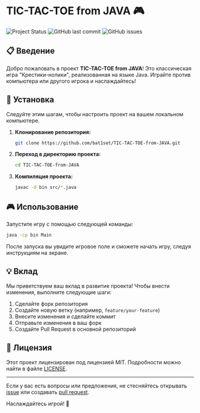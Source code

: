 
# TIC-TAC-TOE from JAVA 🎮

![Project Status](https://img.shields.io/badge/status-active-brightgreen) ![GitHub last commit](https://img.shields.io/github/last-commit/bat1set/TIC-TAC-TOE-from-JAVA) ![GitHub issues](https://img.shields.io/github/issues/bat1set/TIC-TAC-TOE-from-JAVA)

## 📋 Введение

Добро пожаловать в проект **TIC-TAC-TOE from JAVA**! Это классическая игра "Крестики-нолики", реализованная на языке Java. Играйте против компьютера или другого игрока и наслаждайтесь!

## 🚀 Установка

Следуйте этим шагам, чтобы настроить проект на вашем локальном компьютере.

1. **Клонирование репозитория:**

    ```sh
    git clone https://github.com/bat1set/TIC-TAC-TOE-from-JAVA.git
    ```

2. **Переход в директорию проекта:**

    ```sh
    cd TIC-TAC-TOE-from-JAVA
    ```

3. **Компиляция проекта:**

    ```sh
    javac -d bin src/*.java
    ```

## 🎮 Использование

Запустите игру с помощью следующей команды:

```sh
java -cp bin Main
```

После запуска вы увидите игровое поле и сможете начать игру, следуя инструкциям на экране.

## 💡 Вклад

Мы приветствуем ваш вклад в развитие проекта! Чтобы внести изменения, выполните следующие шаги:

1. Сделайте форк репозитория
2. Создайте новую ветку (например, `feature/your-feature`)
3. Внесите изменения и сделайте коммит
4. Отправьте изменения в ваш форк
5. Создайте Pull Request в основной репозиторий

## 📜 Лицензия

Этот проект лицензирован под лицензией MIT. Подробности можно найти в файле [LICENSE](LICENSE).

---

Если у вас есть вопросы или предложения, не стесняйтесь открывать [issue](https://github.com/bat1set/TIC-TAC-TOE-from-JAVA/issues) или создавать [pull request](https://github.com/bat1set/TIC-TAC-TOE-from-JAVA/pulls).

Наслаждайтесь игрой! 🎉
